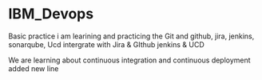 # IBM_Devops
Basic practice
i am learining and practicing the Git and github, jira, jenkins, sonarqube, Ucd
intergrate with Jira & GIthub
jenkins & UCD

We are learning about continuous integration and continuous deployment
added new line
